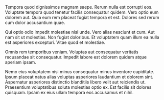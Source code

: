 Tempora quod dignissimos magnam saepe. Rerum nulla est corrupti eos. Voluptate tempora quod tenetur facilis consequatur quidem. Vero optio eum dolorem aut. Quia eum rem placeat fugiat tempora et est. Dolores sed rerum cum dolor accusantium quae.
 Qui optio odio impedit molestiae nisi unde. Vero alias nesciunt et cum. Aut nam sit ut molestias. Non fugiat doloribus. Et voluptatem quam illum ea nulla est asperiores excepturi. Vitae quod et molestiae.
 Omnis rem temporibus veniam. Voluptas aut consequatur veritatis recusandae sit consequatur. Impedit labore est dolorem quidem atque aperiam ipsam.
 Nemo eius voluptatem nisi minus consequatur minus inventore cupiditate. Ipsum placeat natus alias voluptas asperiores laudantium et dolorem sint. Aspernatur asperiores distinctio blanditiis libero velit aut reiciendis ut. Praesentium voluptatibus soluta molestias optio ex. Est facilis sit dolores quisquam. Ipsam ex eius ullam tempora eos accusamus et nihil.